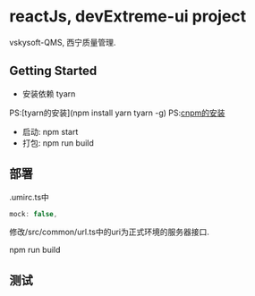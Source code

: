 # reactJs, devExtreme-ui project

vskysoft-QMS, 西宁质量管理.

## Getting Started

* 安装依赖 tyarn

PS:[tyarn的安装](npm install yarn tyarn -g)
PS:[cnpm的安装](https://developer.aliyun.com/mirror/NPM?from=tnpm)

* 启动: npm start
* 打包: npm run build

## 部署

.umirc.ts中

``` js
mock: false,
```

修改/src/common/url.ts中的uri为正式环境的服务器接口.

npm run build

## 测试
